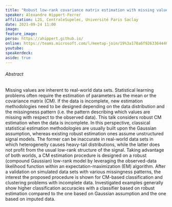 ```yaml
---
title: "Robust low-rank covariance matrix estimation with missing values and application to classification problems"
speaker: Alexandre Hippert-Ferrer
affiliation: L2S, CentraleSupelec, Université Paris Saclay
date: 2021-09-24 11:00
image: 
feature_image: 
perso: https://ahippert.github.io/
online: https://teams.microsoft.com/l/meetup-join/19%3a178a6f926336444088eb120e42476f36%40thread.tacv2/1623242140099?context=%7b%22Tid%22%3a%2261f3e3b8-9b52-433a-a4eb-c67334ce54d5%22%2c%22Oid%22%3a%22e7e16d6d-f879-4a2c-9797-8c1ec43541f4%22%7d
youtube: 
speakerdeck: 
aside: true
---
```


<div style="text-align:center">
<script async class="speakerdeck-embed" data-id="a4fac20caf2c4377912e7f48d296168b" data-ratio="1.33333333333333" src="//speakerdeck.com/assets/embed.js"></script>
</div>

###### Abstract

Missing values are inherent to real-world data sets. Statistical learning problems often require the estimation of parameters as the mean or the covariance matrix (CM).
If the data is incomplete, new estimation methodologies need to be designed depending on the data distribution and the missingness pattern (i.e. the pattern describing which values are missing with respect to the observed data).
This talk considers robust CM estimation when the data is incomplete.
In this perspective, classical statistical estimation methodologies are usually built upon the Gaussian assumption, whereas existing robust estimation ones assume unstructured signal models.
The former can be inaccurate in real-world data sets in which heterogeneity causes heavy-tail distributions, while the latter does not profit from the usual low-rank structure of the signal.
Taking advantage of both worlds, a CM estimation procedure is designed on a robust (compound Gaussian) low-rank model by leveraging the observed-data likelihood function within an expectation-maximization (EM) algorithm.
After a validation on simulated data sets with various missingness patterns, the interest the proposed procedure is shown for CM-based classification and clustering problems with incomplete data.
Investigated examples generally show higher classification accuracies with a classifier based on robust estimation compared to the one based on Gaussian assumption and the one based on imputed data.


